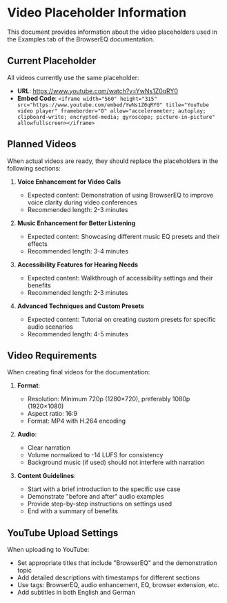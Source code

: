 # Video Placeholder Information

This document provides information about the video placeholders used in the Examples tab of the BrowserEQ documentation.

## Current Placeholder

All videos currently use the same placeholder:
- **URL**: https://www.youtube.com/watch?v=YwNs1Z0qRY0
- **Embed Code**: `<iframe width="560" height="315" src="https://www.youtube.com/embed/YwNs1Z0qRY0" title="YouTube video player" frameborder="0" allow="accelerometer; autoplay; clipboard-write; encrypted-media; gyroscope; picture-in-picture" allowfullscreen></iframe>`

## Planned Videos

When actual videos are ready, they should replace the placeholders in the following sections:

1. **Voice Enhancement for Video Calls**
   - Expected content: Demonstration of using BrowserEQ to improve voice clarity during video conferences
   - Recommended length: 2-3 minutes

2. **Music Enhancement for Better Listening**
   - Expected content: Showcasing different music EQ presets and their effects
   - Recommended length: 3-4 minutes

3. **Accessibility Features for Hearing Needs**
   - Expected content: Walkthrough of accessibility settings and their benefits
   - Recommended length: 2-3 minutes

4. **Advanced Techniques and Custom Presets**
   - Expected content: Tutorial on creating custom presets for specific audio scenarios
   - Recommended length: 4-5 minutes

## Video Requirements

When creating final videos for the documentation:

1. **Format**:
   - Resolution: Minimum 720p (1280×720), preferably 1080p (1920×1080)
   - Aspect ratio: 16:9
   - Format: MP4 with H.264 encoding

2. **Audio**:
   - Clear narration
   - Volume normalized to -14 LUFS for consistency
   - Background music (if used) should not interfere with narration

3. **Content Guidelines**:
   - Start with a brief introduction to the specific use case
   - Demonstrate "before and after" audio examples
   - Provide step-by-step instructions on settings used
   - End with a summary of benefits

## YouTube Upload Settings

When uploading to YouTube:
- Set appropriate titles that include "BrowserEQ" and the demonstration topic
- Add detailed descriptions with timestamps for different sections
- Use tags: BrowserEQ, audio enhancement, EQ, browser extension, etc.
- Add subtitles in both English and German

